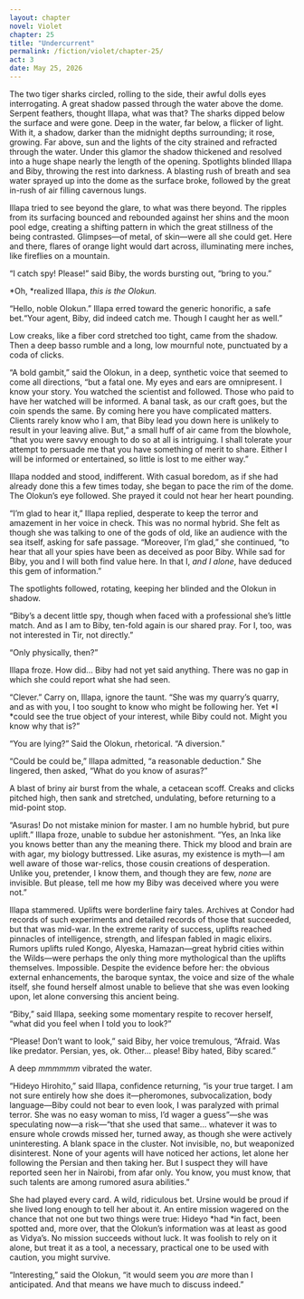 ```yaml
---
layout: chapter
novel: Violet
chapter: 25
title: "Undercurrent"
permalink: /fiction/violet/chapter-25/
act: 3
date: May 25, 2026
---
```

The two tiger sharks circled, rolling to the side, their awful dolls eyes interrogating. A great shadow passed through the water above the dome. Serpent feathers, thought Illapa, what was that? The sharks dipped below the surface and were gone. Deep in the water, far below, a flicker of light. With it, a shadow, darker than the midnight depths surrounding; it rose, growing. Far above, sun and the lights of the city strained and refracted through the water. Under this glamor the shadow thickened and resolved into a huge shape nearly the length of the opening. Spotlights blinded Illapa and Biby, throwing the rest into darkness. A blasting rush of breath and sea water sprayed up into the dome as the surface broke, followed by the great in-rush of air filling cavernous lungs.

Illapa tried to see beyond the glare, to what was there beyond. The ripples from its surfacing bounced and rebounded against her shins and the moon pool edge, creating a shifting pattern in which the great stillness of the being contrasted. Glimpses—of metal, of skin—were all she could get. Here and there, flares of orange light would dart across, illuminating mere inches, like fireflies on a mountain.

“I catch spy! Please!” said Biby, the words bursting out, “bring to you.”

*Oh, *realized Illapa, *this *is the Olokun*.*

“Hello, noble Olokun.” Illapa erred toward the generic honorific, a safe bet.“Your agent, Biby, did indeed catch me. Though I caught her as well.”

Low creaks, like a fiber cord stretched too tight, came from the shadow. Then a deep basso rumble and a long, low mournful note, punctuated by a coda of clicks.

“A bold gambit,” said the Olokun, in a deep, synthetic voice that seemed to come all directions, “but a fatal one. My eyes and ears are omnipresent. I know your story. You watched the scientist and followed. Those who paid to have her watched will be informed. A banal task, as our craft goes, but the coin spends the same. By coming here you have complicated matters. Clients rarely know who I am, that Biby lead you down here is unlikely to result in your leaving alive. But,” a small huff of air came from the blowhole, “that you were savvy enough to do so at all is intriguing. I shall tolerate your attempt to persuade me that you have something of merit to share. Either I will be informed or entertained, so little is lost to me either way.”

Illapa nodded and stood, indifferent. With casual boredom, as if she had already done this a few times today, she began to pace the rim of the dome. The Olokun’s eye followed. She prayed it could not hear her heart pounding.

“I’m glad to hear it,” Illapa replied, desperate to keep the terror and amazement in her voice in check. This was no normal hybrid. She felt as though she was talking to one of the gods of old, like an audience with the sea itself, asking for safe passage. “Moreover, I’m glad,” she continued, “to hear that all your spies have been as deceived as poor Biby. While sad for Biby, you and I will both find value here. In that I, *and I alone*, have deduced this gem of information.”

The spotlights followed, rotating, keeping her blinded and the Olokun in shadow.

“Biby’s a decent little spy, though when faced with a professional she’s little match. And as I am to Biby, ten-fold again is our shared pray. For I, too, was not interested in Tir, not directly.”

“Only physically, then?”

Illapa froze. How did… Biby had not yet said anything. There was no gap in which she could report what she had seen. 

“Clever.” Carry on, Illapa, ignore the taunt. “She was my quarry’s quarry, and as with you, I too sought to know who might be following her. Yet *I *could see the true object of your interest, while Biby could not. Might you know why that is?”

“You are lying?” Said the Olokun, rhetorical. “A diversion.”

“Could be could be,” Illapa admitted, “a reasonable deduction.” She lingered, then asked, “What do you know of asuras?”

A blast of briny air burst from the whale, a cetacean scoff. Creaks and clicks pitched high, then sank and stretched, undulating, before returning to a mid-point stop.

“Asuras! Do not mistake minion for master. I am no humble hybrid, but pure uplift.” Illapa froze, unable to subdue her astonishment. “Yes, an Inka like you knows better than any the meaning there. Thick my blood and brain are with agar, my biology buttressed. Like asuras, my existence is myth—I am well aware of those war-relics, those cousin creations of desperation. Unlike you, pretender, I know them, and though they are few, *none* are invisible. But please, tell me how my Biby was deceived where you were not.”

Illapa stammered. Uplifts were borderline fairy tales. Archives at Condor had records of such experiments and detailed records of those that succeeded, but that was mid-war. In the extreme rarity of success, uplifts reached pinnacles of intelligence, strength, and lifespan fabled in magic elixirs. Rumors uplifts ruled Kongo, Alyeska, Hamazan—great hybrid cities within the Wilds—were perhaps the only thing more mythological than the uplifts themselves. Impossible. Despite the evidence before her: the obvious external enhancements, the baroque syntax, the voice and size of the whale itself, she found herself almost unable to believe that she was even looking upon, let alone conversing this ancient being.

“Biby,” said Illapa, seeking some momentary respite to recover herself, “what did you feel when I told you to look?”

“Please! Don’t want to look,” said Biby, her voice tremulous, “Afraid. Was like predator. Persian, yes, ok. Other… please! Biby hated, Biby scared.”

A deep *mmmmmm* vibrated the water.

“Hideyo Hirohito,” said Illapa, confidence returning, “is your true target. I am not sure entirely how she does it—pheromones, subvocalization, body language—Biby could not bear to even look, I was paralyzed with primal terror. She was no easy woman to miss, I’d wager a guess”—she was speculating now—a risk—“that she used that same… whatever it was to ensure whole crowds missed her, turned away, as though she were actively uninteresting. A blank space in the cluster. Not invisible, no, but weaponized disinterest. None of your agents will have noticed her actions, let alone her following the Persian and then taking her. But I suspect they will have reported seen her in Nairobi, from afar only. You know, you must know, that such talents are among rumored asura abilities.”

She had played every card. A wild, ridiculous bet. Ursine would be proud if she lived long enough to tell her about it. An entire mission wagered on the chance that not one but two things were true: Hideyo *had *in fact, been spotted and, more over, that the Olokun’s information was at least as good as Vidya’s. No mission succeeds without luck. It was foolish to rely on it alone, but treat it as a tool, a necessary, practical one to be used with caution, you might survive.

“Interesting,” said the Olokun, “it would seem you *are* more than I anticipated. And that means we have much to discuss indeed.”
